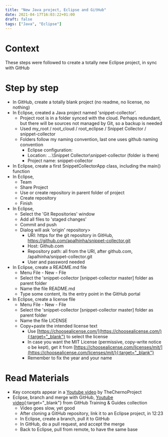 ```yaml
---
title: "New Java project, Eclipse and GitHub"
date: 2021-04-17T16:03:22+01:00
draft: false
tags: ["Java", "Eclipse"]
---
```


# Context

These steps were followed to create a totally new Eclipse project, in sync with GitHub

<!--more-->

# Step by step

* In GitHub, create a totally blank project (no readme, no license, no nothing)
* In Eclipse, created a Java project named 'snippet-collector'.
  * Project root is in a folder synced with the cloud. Perhaps redundant, but there will be sources not managed by Git, so a backup is needed
  * Used my_root / root_cloud / root_eclipse / Snippet Collector / snippet-collector
  * Folders follow my naming convention, last one uses github naming convention
    * Eclipse configuration:
	* Location: ...\Snippet Collector\snippet-collector (folder is there)
	* Project name: snippet-collector
* In Eclipse, create a first SnippetCollectorApp class, including the main() function
* In Eclipse,
  * Team
  * Share Project
  * Use or create repository in parent folder of project
  * Create repository
  * Finish
* In Eclipse,
  * Select the 'Git Repositories' window
  * Add all files to 'staged changes'
  * Commit and push
  * Dialog will ask 'origin' repository>
    * URI: https for the git repository in GitHub, https://github.com/apalhinha/snippet-collector.git
	* Host: Github.com
	* Repository path: all from the URI, after github.com, /apalhinha/snippet-collector.git
	* User and password needed
* In Eclipse, create a README.md file
  * Menu File - New - File
  * Select the 'snippet-collector \[snippet-collector master\] folder as parent folder
  * Name the file README.md
  * Type some content, its the entry point in the GitHub portal
* In Eclipse, create a license file
  * Menu File - New - File
  * Select the 'snippet-collector \[snippet-collector master\] folder as parent folder
  * Name the file LICENSE
  * Copy+paste the intended license text
    * Use [https://choosealicense.com/](https://choosealicense.com/){:target="_blank"} to select the license
	* In case you want the MIT License (permissive, copy-write notice o be kept), get it from [https://choosealicense.com/licenses/mit/](https://choosealicense.com/licenses/mit/){:target="_blank"}
	* Remember to fix the year and your name

# Read Materials
* Key concepts appear in a [Youtube video](https://www.youtube.com/watch?v=ptK9-CNms98) by TheChernoProject
* Eclipse, branch and merge with GitHub, [Youtube video](https://www.youtube.com/watch?v=XuuzSaelUzo){:target="_blank"} from GitHub Training & Guides collection
  * Video goes slow, yet good
  * After cloning a GitHub repository, link it to an Eclipse project, in 12:23
  * In Eclipse, create a branch, pull it to GitHub
  * In GitHub, do a pull request, and accept the merge
  * Back to Eclipse, pull from remote, to have the same base
